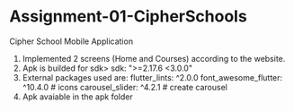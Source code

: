 # Assignment-01-CipherSchools

Cipher School Mobile Application
1) Implemented 2 screens (Home and Courses) according to the website.
2) Apk is builded for sdk> sdk: ">=2.17.6 <3.0.0"
3) External packages used are:
                      flutter_lints: ^2.0.0
                      font_awesome_flutter: ^10.4.0 # icons
                      carousel_slider: ^4.2.1  # create carousel
4) Apk avaiable in the apk folder
